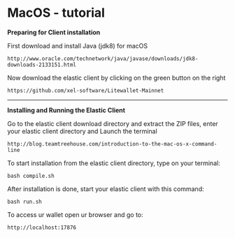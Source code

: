 <!-- TITLE: Mac Os Tutorial -->
<!-- SUBTITLE: A quick summary of Mac Os Tutorial -->

# MacOS - tutorial
**Preparing for Client installation**

First download and install Java (jdk8) for macOS

`http://www.oracle.com/technetwork/java/javase/downloads/jdk8-downloads-2133151.html`

Now download the elastic client by clicking on the green button on the right

`https://github.com/xel-software/Litewallet-Mainnet`

-----

**Installing and Running the Elastic Client**

Go to the elastic client download directory and extract the ZIP files, enter your elastic client directory and Launch the terminal

`http://blog.teamtreehouse.com/introduction-to-the-mac-os-x-command-line`

To start installation from the elastic client directory, type on your terminal:

`bash compile.sh`

After installation is done, start your elastic client with this command:

`bash run.sh`

To access ur wallet open ur browser and go to:

`http://localhost:17876`

